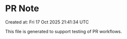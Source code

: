 # PR Note

Created at: Fri 17 Oct 2025 21:41:34 UTC

This file is generated to support testing of PR workflows.
